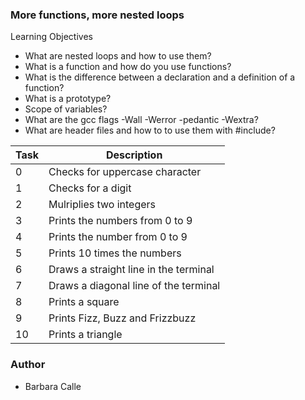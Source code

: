 ### More functions, more nested loops

Learning Objectives

 - What are nested loops and how to use them?
 - What is a function and how do you use functions?
 - What is the difference between a declaration and a definition of a function?
 - What is a prototype?
 - Scope of variables?
 - What are the gcc flags -Wall -Werror -pedantic -Wextra?
 - What are header files and how to to use them with #include?

Task | Description 
------------ | -------------
0 | Checks for uppercase character
1 | Checks for a digit
2 | Mulriplies two integers
3 | Prints the numbers from 0 to 9
4 | Prints the number from 0 to 9
5 | Prints 10 times the numbers
6 | Draws a straight line in the terminal
7 | Draws a diagonal line of the terminal
8 | Prints a square 
9 | Prints Fizz, Buzz and Frizzbuzz
10 | Prints a triangle

### Author

 - Barbara Calle
